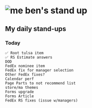 # ![me](https://avatars2.githubusercontent.com/u/5232044?s=50&v=4) ben's stand up

## My daily stand-ups

### Today
    
    ✅ Root tulsa item
    ✅ RS Estimate answers
    DOD
    FedEx nominee item
    FedEx fix for manager selection
    Other FedEx fixes?
    Calendar perf
    Page Parts to not recommend list 
    store/ma themes
    Forms upgrade
    Forms Article
    FedEx RS fixes (issue w/managers)
